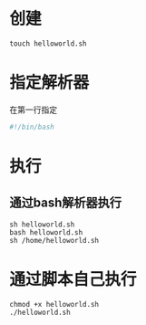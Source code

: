 # 创建

```
touch helloworld.sh
```

# 指定解析器

在第一行指定

```sh
#!/bin/bash
```

# 执行

## 通过bash解析器执行
```
sh helloworld.sh
bash helloworld.sh
sh /home/helloworld.sh
```

# 通过脚本自己执行

```
chmod +x helloworld.sh
./helloworld.sh
```
